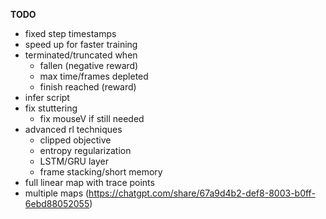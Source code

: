 **TODO**
- fixed step timestamps
- speed up for faster training
- terminated/truncated when
    - fallen (negative reward)
    - max time/frames depleted
    - finish reached (reward)
- infer script
- fix stuttering
    - fix mouseV if still needed
- advanced rl techniques
    - clipped objective
    - entropy regularization
    - LSTM/GRU layer
    - frame stacking/short memory
- full linear map with trace points
- multiple maps (https://chatgpt.com/share/67a9d4b2-def8-8003-b0ff-6ebd88052055)
